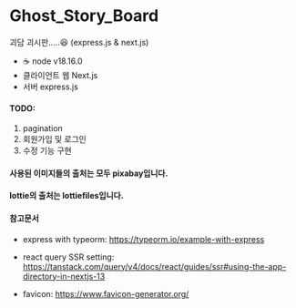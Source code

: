 # Ghost_Story_Board

괴담 괴시판.....😆 (express.js &amp; next.js)

- ☕ node v18.16.0
- 클라이언트 웹 Next.js
- 서버 express.js

#### TODO:

1. pagination
2. 회원가입 및 로그인
3. 수정 기능 구현

#### 사용된 이미지들의 출처는 모두 pixabay입니다.

#### lottie의 출처는 lottiefiles입니다.

#### 참고문서

- express with typeorm: https://typeorm.io/example-with-express

- react query SSR setting: https://tanstack.com/query/v4/docs/react/guides/ssr#using-the-app-directory-in-nextjs-13

- favicon: https://www.favicon-generator.org/
